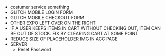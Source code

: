 - costumer service something
- GLITCH MOBILE LOGIN FORM
- GLITCH MOBILE CHECKOUT FORM
- OTHER EXPO LEFT OVER ON THE RIGHT
- IF A USER KEEPS ITEMS IN CART WITHOUT CHECKING OUT, ITEM CAN BE OUT OF STOCK. FIX BY CLEARING CART AT SOME POINT
- REDUCE SIZE OF PLACEHOLDER IMG IN ACC PAGE
- SERVER
  - Reset Password
